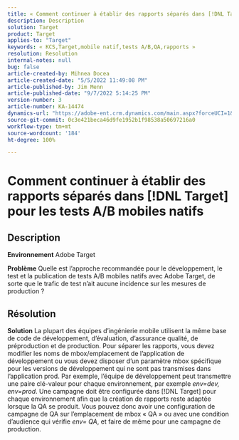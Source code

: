 ```yaml
---
title: « Comment continuer à établir des rapports séparés dans [!DNL Target] pour les tests A/B mobiles natifs »
description: Description
solution: Target
product: Target
applies-to: "Target"
keywords: « KCS,Target,mobile natif,tests A/B,QA,rapports »
resolution: Resolution
internal-notes: null
bug: false
article-created-by: Mihnea Docea
article-created-date: "5/5/2022 11:49:08 PM"
article-published-by: Jim Menn
article-published-date: "9/7/2022 5:14:25 PM"
version-number: 3
article-number: KA-14474
dynamics-url: "https://adobe-ent.crm.dynamics.com/main.aspx?forceUCI=1&pagetype=entityrecord&etn=knowledgearticle&id=5a7119f3-cdcc-ec11-a7b5-6045bd00dbbc"
source-git-commit: 0c3e421beca46d9fe1952b1f98538a50697216a0
workflow-type: tm+mt
source-wordcount: '184'
ht-degree: 100%

---
```


# Comment continuer à établir des rapports séparés dans [!DNL Target] pour les tests A/B mobiles natifs

## Description


<b>Environnement</b>
Adobe Target

<b>Problème</b>
Quelle est l’approche recommandée pour le développement, le test et la publication de tests A/B mobiles natifs avec Adobe Target, de sorte que le trafic de test n’ait aucune incidence sur les mesures de production ?


## Résolution


<b>Solution</b>
La plupart des équipes d’ingénierie mobile utilisent la même base de code de développement, d’évaluation, d’assurance qualité, de préproduction et de production.
Pour séparer les rapports, vous devez modifier les noms de mbox/emplacement de l’application de développement ou vous devez disposer d’un paramètre mbox spécifique pour les versions de développement qui ne sont pas transmises dans l’application prod.
Par exemple, l’équipe de développement peut transmettre une paire clé-valeur pour chaque environnement, par exemple *env=dev, env=prod*.
Une campagne doit être configurée dans [!DNL Target] pour chaque environnement afin que la création de rapports reste adaptée lorsque la QA se produit.
Vous pouvez donc avoir une configuration de campagne de QA sur l’emplacement de mbox « QA » ou avec une condition d’audience qui vérifie *env= QA*, et faire de même pour une campagne de production.
